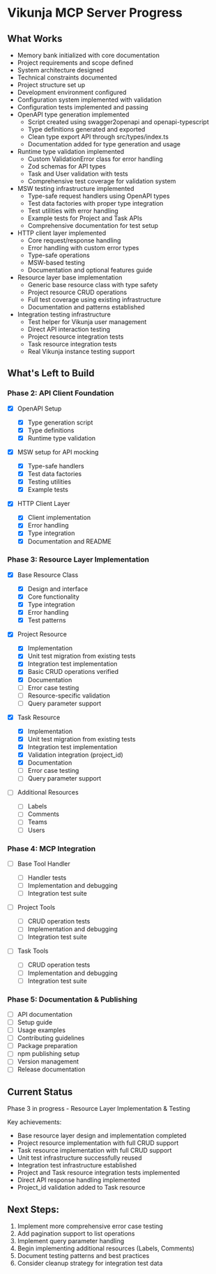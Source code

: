 # Vikunja MCP Server Progress

## What Works

- Memory bank initialized with core documentation
- Project requirements and scope defined
- System architecture designed
- Technical constraints documented
- Project structure set up
- Development environment configured
- Configuration system implemented with validation
- Configuration tests implemented and passing
- OpenAPI type generation implemented
  - Script created using swagger2openapi and openapi-typescript
  - Type definitions generated and exported
  - Clean type export API through src/types/index.ts
  - Documentation added for type generation and usage
- Runtime type validation implemented
  - Custom ValidationError class for error handling
  - Zod schemas for API types
  - Task and User validation with tests
  - Comprehensive test coverage for validation system
- MSW testing infrastructure implemented
  - Type-safe request handlers using OpenAPI types
  - Test data factories with proper type integration
  - Test utilities with error handling
  - Example tests for Project and Task APIs
  - Comprehensive documentation for test setup
- HTTP client layer implemented
  - Core request/response handling
  - Error handling with custom error types
  - Type-safe operations
  - MSW-based testing
  - Documentation and optional features guide
- Resource layer base implementation
  - Generic base resource class with type safety
  - Project resource CRUD operations
  - Full test coverage using existing infrastructure
  - Documentation and patterns established
- Integration testing infrastructure
  - Test helper for Vikunja user management
  - Direct API interaction testing
  - Project resource integration tests
  - Task resource integration tests
  - Real Vikunja instance testing support

## What's Left to Build

### Phase 2: API Client Foundation

- [x] OpenAPI Setup

  - [x] Type generation script
  - [x] Type definitions
  - [x] Runtime type validation

- [x] MSW setup for API mocking

  - [x] Type-safe handlers
  - [x] Test data factories
  - [x] Testing utilities
  - [x] Example tests

- [x] HTTP Client Layer
  - [x] Client implementation
  - [x] Error handling
  - [x] Type integration
  - [x] Documentation and README

### Phase 3: Resource Layer Implementation

- [x] Base Resource Class

  - [x] Design and interface
  - [x] Core functionality
  - [x] Type integration
  - [x] Error handling
  - [x] Test patterns

- [x] Project Resource

  - [x] Implementation
  - [x] Unit test migration from existing tests
  - [x] Integration test implementation
  - [x] Basic CRUD operations verified
  - [x] Documentation
  - [ ] Error case testing
  - [ ] Resource-specific validation
  - [ ] Query parameter support

- [x] Task Resource

  - [x] Implementation
  - [x] Unit test migration from existing tests
  - [x] Integration test implementation
  - [x] Validation integration (project_id)
  - [x] Documentation
  - [ ] Error case testing
  - [ ] Query parameter support

- [ ] Additional Resources
  - [ ] Labels
  - [ ] Comments
  - [ ] Teams
  - [ ] Users

### Phase 4: MCP Integration

- [ ] Base Tool Handler

  - [ ] Handler tests
  - [ ] Implementation and debugging
  - [ ] Integration test suite

- [ ] Project Tools

  - [ ] CRUD operation tests
  - [ ] Implementation and debugging
  - [ ] Integration test suite

- [ ] Task Tools
  - [ ] CRUD operation tests
  - [ ] Implementation and debugging
  - [ ] Integration test suite

### Phase 5: Documentation & Publishing

- [ ] API documentation
- [ ] Setup guide
- [ ] Usage examples
- [ ] Contributing guidelines
- [ ] Package preparation
- [ ] npm publishing setup
- [ ] Version management
- [ ] Release documentation

## Current Status

Phase 3 in progress - Resource Layer Implementation & Testing

Key achievements:

- Base resource layer design and implementation completed
- Project resource implementation with full CRUD support
- Task resource implementation with full CRUD support
- Unit test infrastructure successfully reused
- Integration test infrastructure established
- Project and Task resource integration tests implemented
- Direct API response handling implemented
- Project_id validation added to Task resource

## Next Steps:

1. Implement more comprehensive error case testing
2. Add pagination support to list operations
3. Implement query parameter handling
4. Begin implementing additional resources (Labels, Comments)
5. Document testing patterns and best practices
6. Consider cleanup strategy for integration test data
